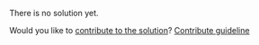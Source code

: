 
There is no solution yet.

Would you like to [contribute to the solution](https://github.com/BFEdev/BFE.dev-solutions/blob/main/problem/call-apis-with-pagination_en.md)? [Contribute guideline](https://github.com/BFEdev/BFE.dev-solutions#how-to-contribute)
